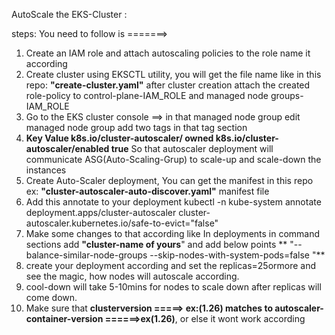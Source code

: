 AutoScale the EKS-Cluster :

steps: You need to follow is =======>

1) Create an IAM role and attach autoscaling policies to the role name it according
2) Create cluster using EKSCTL utility, you will get the file name like in this repo: **"create-cluster.yaml"** after cluster creation attach the created role-policy to control-plane-IAM_ROLE and managed node groups-IAM_ROLE
3) Go to the EKS cluster console ==> in that managed node group edit managed node group add two tags in that tag section
4) **Key	                                    Value
   k8s.io/cluster-autoscaler/<cluster-name>	owned
   k8s.io/cluster-autoscaler/enabled	      true**
    So that autoscaler deployment will communicate ASG(Auto-Scaling-Grup) to scale-up and scale-down the instances
5) Create Auto-Scaler deployment, You can get the manifest in this repo ex: **"cluster-autoscaler-auto-discover.yaml"** manifest file
6) Add this annotate to your deployment kubectl -n kube-system annotate deployment.apps/cluster-autoscaler cluster-autoscaler.kubernetes.io/safe-to-evict="false"
7) Make some changes to that according like In deployments in command sections add **"cluster-name of yours**" and add below points
   ** "--balance-similar-node-groups
     --skip-nodes-with-system-pods=false "**
8) create your deployment according and set the replicas=25ormore and see the magic, how nodes will autoscale according.
9) cool-down will take 5-10mins for nodes to scale down after replicas will come down.
10) Make sure that **clusterversion =====> ex:(1.26) matches to autoscaler-container-version ======>ex(1.26)**, or else it wont work according
   
